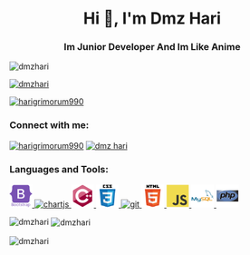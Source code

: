 <h1 align="center">Hi 👋, I'm Dmz Hari</h1>
<h3 align="center">Im Junior Developer And Im Like Anime</h3>

<p align="left"> <img src="https://komarev.com/ghpvc/?username=dmzhari&label=Profile%20views&color=0e75b6&style=flat" alt="dmzhari" /> </p>

<p align="left"> <a href="https://github.com/ryo-ma/github-profile-trophy"><img src="https://github-profile-trophy.vercel.app/?username=dmzhari" alt="dmzhari" /></a> </p>

<p align="left"> <a href="https://twitter.com/harigrimorum990" target="blank"><img src="https://img.shields.io/twitter/follow/harigrimorum990?logo=twitter&style=for-the-badge" alt="harigrimorum990" /></a> </p>

<h3 align="left">Connect with me:</h3>
<p align="left">
<a href="https://twitter.com/harigrimorum990" target="blank"><img align="center" src="https://raw.githubusercontent.com/rahuldkjain/github-profile-readme-generator/master/src/images/icons/Social/twitter.svg" alt="harigrimorum990" height="30" width="40" /></a>
<a href="https://fb.com/dmz hari" target="blank"><img align="center" src="https://raw.githubusercontent.com/rahuldkjain/github-profile-readme-generator/master/src/images/icons/Social/facebook.svg" alt="dmz hari" height="30" width="40" /></a>
</p>

<h3 align="left">Languages and Tools:</h3>
<p align="left"> <a href="https://getbootstrap.com" target="_blank" rel="noreferrer"> <img src="https://raw.githubusercontent.com/devicons/devicon/master/icons/bootstrap/bootstrap-plain-wordmark.svg" alt="bootstrap" width="40" height="40"/> </a> <a href="https://www.chartjs.org" target="_blank" rel="noreferrer"> <img src="https://www.chartjs.org/media/logo-title.svg" alt="chartjs" width="40" height="40"/> </a> <a href="https://www.w3schools.com/cpp/" target="_blank" rel="noreferrer"> <img src="https://raw.githubusercontent.com/devicons/devicon/master/icons/cplusplus/cplusplus-original.svg" alt="cplusplus" width="40" height="40"/> </a> <a href="https://www.w3schools.com/css/" target="_blank" rel="noreferrer"> <img src="https://raw.githubusercontent.com/devicons/devicon/master/icons/css3/css3-original-wordmark.svg" alt="css3" width="40" height="40"/> </a> <a href="https://git-scm.com/" target="_blank" rel="noreferrer"> <img src="https://www.vectorlogo.zone/logos/git-scm/git-scm-icon.svg" alt="git" width="40" height="40"/> </a> <a href="https://www.w3.org/html/" target="_blank" rel="noreferrer"> <img src="https://raw.githubusercontent.com/devicons/devicon/master/icons/html5/html5-original-wordmark.svg" alt="html5" width="40" height="40"/> </a> <a href="https://developer.mozilla.org/en-US/docs/Web/JavaScript" target="_blank" rel="noreferrer"> <img src="https://raw.githubusercontent.com/devicons/devicon/master/icons/javascript/javascript-original.svg" alt="javascript" width="40" height="40"/> </a> <a href="https://www.mysql.com/" target="_blank" rel="noreferrer"> <img src="https://raw.githubusercontent.com/devicons/devicon/master/icons/mysql/mysql-original-wordmark.svg" alt="mysql" width="40" height="40"/> </a> <a href="https://www.php.net" target="_blank" rel="noreferrer"> <img src="https://raw.githubusercontent.com/devicons/devicon/master/icons/php/php-original.svg" alt="php" width="40" height="40"/> </a> </p>

<p><img align="left" src="https://github-readme-stats.vercel.app/api/top-langs?username=dmzhari&show_icons=true&locale=en&layout=compact" alt="dmzhari" /></p>

<p>&nbsp;<img align="center" src="https://github-readme-stats.vercel.app/api?username=dmzhari&show_icons=true&locale=en" alt="dmzhari" /></p>

<p><img align="center" src="https://github-readme-streak-stats.herokuapp.com/?user=dmzhari&" alt="dmzhari" /></p>
